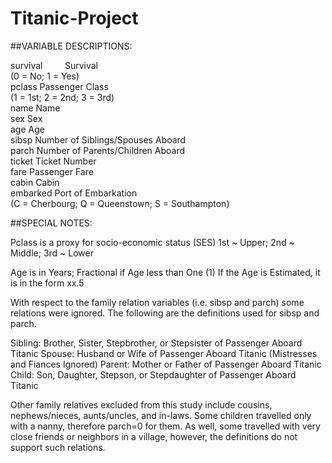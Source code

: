 # Titanic-Project

##VARIABLE DESCRIPTIONS:

survival &nbsp;&nbsp;&nbsp;&nbsp;&nbsp;&nbsp;&nbsp;&nbsp;Survival  
                (0 = No; 1 = Yes)  
pclass          Passenger Class  
                (1 = 1st; 2 = 2nd; 3 = 3rd)  
name            Name  
sex             Sex  
age             Age  
sibsp           Number of Siblings/Spouses Aboard  
parch           Number of Parents/Children Aboard  
ticket          Ticket Number  
fare            Passenger Fare  
cabin           Cabin  
embarked        Port of Embarkation  
                (C = Cherbourg; Q = Queenstown; S = Southampton)  

##SPECIAL NOTES:

Pclass is a proxy for socio-economic status (SES)
 1st ~ Upper; 2nd ~ Middle; 3rd ~ Lower

Age is in Years; Fractional if Age less than One (1)
 If the Age is Estimated, it is in the form xx.5

With respect to the family relation variables (i.e. sibsp and parch)
some relations were ignored.  The following are the definitions used
for sibsp and parch.

Sibling:  Brother, Sister, Stepbrother, or Stepsister of Passenger Aboard Titanic
Spouse:   Husband or Wife of Passenger Aboard Titanic (Mistresses and Fiances Ignored)
Parent:   Mother or Father of Passenger Aboard Titanic
Child:    Son, Daughter, Stepson, or Stepdaughter of Passenger Aboard Titanic

Other family relatives excluded from this study include cousins,
nephews/nieces, aunts/uncles, and in-laws.  Some children travelled
only with a nanny, therefore parch=0 for them.  As well, some
travelled with very close friends or neighbors in a village, however,
the definitions do not support such relations.